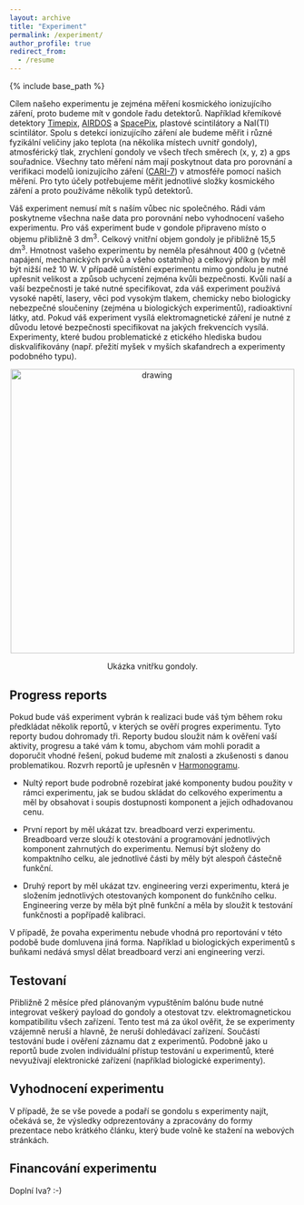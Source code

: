 ```yaml
---
layout: archive
title: "Experiment"
permalink: /experiment/
author_profile: true
redirect_from:
  - /resume
---
```


{% include base_path %}

Cílem našeho experimentu je zejména měření kosmického ionizujícího záření, proto budeme mít v gondole řadu detektorů. Například křemíkové detektory [Timepix](https://home.web.cern.ch/news/news/knowledge-sharing/timepix-cerns-galleries-moon), [AIRDOS](https://iopscience.iop.org/article/10.1088/1748-0221/16/03/T03006/pdf) a [SpacePix](https://indico.esa.int/event/324/contributions/5109/attachments/3801/5337/SpacePix2_MMPSu.pdf), plastové scintilátory a NaI(Tl) scintilátor. Spolu s detekcí ionizujícího záření ale budeme měřit i různé fyzikální veličiny jako teplota (na několika místech uvnitř gondoly), atmosférický tlak, zrychlení gondoly ve všech třech směrech (x, y, z) a gps souřadnice. Všechny tato měření nám mají poskytnout data pro porovnání a verifikaci modelů ionizujícího záření ([CARI-7](https://www.faa.gov/data_research/research/med_humanfacs/aeromedical/radiobiology/cari7)) v atmosféře pomocí našich měření. Pro tyto účely potřebujeme měřit jednotlivé složky kosmického záření a proto používáme několik typů detektorů.

Váš experiment nemusí mít s naším vůbec nic společného. Rádi vám poskytneme všechna naše data pro porovnání nebo vyhodnocení vašeho experimentu. Pro váš experiment bude v gondole připraveno místo o objemu přibližně 3 dm<sup>3</sup>. Celkový vnitřní objem gondoly je přibližně 15,5 dm<sup>3</sup>. Hmotnost vašeho experimentu by neměla přesáhnout 400 g (včetně napájení, mechanických prvků a všeho ostatního) a celkový příkon by měl být nižší než 10 W. V případě umístění experimentu mimo gondolu je nutné upřesnit velikost a způsob uchycení zejména kvůli bezpečnosti. Kvůli naší a vaší bezpečnosti je také nutné specifikovat, zda váš experiment používá vysoké napětí, lasery, věci pod vysokým tlakem, chemicky nebo biologicky nebezpečné sloučeniny (zejména u biologických experimentů), radioaktivní látky, atd. Pokud váš experiment vysílá elektromagnetické záření je nutné z důvodu letové bezpečnosti specifikovat na jakých frekvencích vysílá. Experimenty, které budou problematické z etického hlediska budou diskvalifikovány (např. přežití myšek v myších skafandrech a experimenty podobného typu).

<p align = "center"><img src = "https://odz-ujf-av-cr.github.io/images/Hemera/img1.jpg" alt="drawing" width="500"/></p><p align = "center">
Ukázka vnitřku gondoly.
</p>

## Progress reports

Pokud bude váš experiment vybrán k realizaci bude váš tým během roku předkládat několik reportů, v kterých se ověří progres experimentu. Tyto reporty budou dohromady tři. Reporty budou sloužit nám k ověření vaší aktivity, progresu a také vám k tomu, abychom vám mohli poradit a doporučit vhodné řešení, pokud budeme mít znalosti a zkušenosti s danou problematikou. Rozvrh reportů je upřesněn v [Harmonogramu](https://odz-ujf-av-cr.github.io/harmonogram/).

* Nultý report bude podrobně rozebírat jaké komponenty budou použity v rámci experimentu, jak se budou skládat do celkového experimentu a měl by obsahovat i soupis dostupnosti komponent a jejich odhadovanou cenu.

* První report by měl ukázat tzv. breadboard verzi experimentu. Breadboard verze slouží k otestování a programování jednotlivých komponent zahrnutých do experimentu. Nemusí být složeny do kompaktního celku, ale jednotlivé části by měly být alespoň částečně funkční.

* Druhý report by měl ukázat tzv. engineering verzi experimentu, která je složením jednotlivých otestovaných komponent do funkčního celku. Engineering verze by měla být plně funkční a měla by sloužit k testování funkčnosti a popřípadě kalibraci.

V případě, že povaha experimentu nebude vhodná pro reportování v této podobě bude domluvena jiná forma. Například u biologických experimentů s buňkami nedává smysl dělat breadboard verzi ani engineering verzi.

## Testovaní

Přibližně 2 měsíce před plánovaným vypuštěním balónu bude nutné integrovat veškerý payload do gondoly a otestovat tzv. elektromagnetickou kompatibilitu všech zařízení. Tento test má za úkol ověřit, že se experimenty vzájemně neruší a hlavně, že neruší dohledávací zařízení. Součástí testování bude i ověření záznamu dat z experimentů. Podobně jako u reportů bude zvolen individuální přístup testování u experimentů, které nevyužívají elektronické zařízení (například biologické experimenty).

## Vyhodnocení experimentu

V případě, že se vše povede a podaří se gondolu s experimenty najít, očekává se, že výsledky odprezentovány a zpracovány do formy prezentace nebo krátkého článku, který bude volně ke stažení na webových stránkách.

## Financování experimentu

Doplní Iva? :-)
